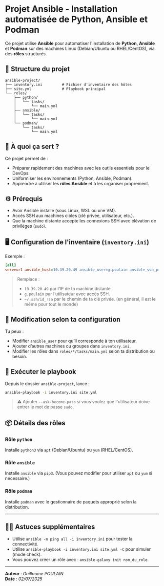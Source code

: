 # Projet Ansible - Installation automatisée de Python, Ansible et Podman

Ce projet utilise **Ansible** pour automatiser l'installation de **Python**, **Ansible** et **Podman** sur des machines Linux (Debian/Ubuntu ou RHEL/CentOS), via des **rôles** structurés.

## 📂 Structure du projet

```
ansible-project/
├── inventory.ini         # Fichier d'inventaire des hôtes
├── site.yml              # Playbook principal
└── roles/
    ├── python/
    │   └── tasks/
    │       └── main.yml
    ├── ansible/
    │   └── tasks/
    │       └── main.yml
    └── podman/
        └── tasks/
            └── main.yml
```

## 🧩 À quoi ça sert ?

Ce projet permet de :
- Préparer rapidement des machines avec les outils essentiels pour le DevOps.
- Uniformiser les environnements (Python, Ansible, Podman).
- Apprendre à utiliser les **rôles Ansible** et à les organiser proprement.

## ⚙️ Prérequis

- Avoir Ansible installé (sous Linux, WSL ou une VM).
- Accès SSH aux machines cibles (clé privée, utilisateur, etc.).
- Que la machine distante accepte les connexions SSH avec élévation de privilèges (`sudo`).

## 🖥️ Configuration de l'inventaire (`inventory.ini`)

Exemple :

```ini
[all]
serveur1 ansible_host=10.39.20.49 ansible_user=g.poulain ansible_ssh_private_key_file=~/.ssh/id_rsa
```

> Remplace :
> - `10.39.20.49` par l’IP de ta machine distante.
> - `g.poulain` par l’utilisateur avec accès SSH.
> - `~/.ssh/id_rsa` par le chemin de ta clé privée. (en général, il est le même pour tout le monde)

## 📝 Modification selon ta configuration

Tu peux :
- Modifier `ansible_user` pour qu’il corresponde à ton utilisateur.
- Ajouter d’autres machines ou groupes dans `inventory.ini`.
- Modifier les rôles dans `roles/*/tasks/main.yml` selon ta distribution ou besoin.

## 🚀 Exécuter le playbook

Depuis le dossier `ansible-project`, lance :

```bash
ansible-playbook -i inventory.ini site.yml
```

> ⚠️ Ajouter `--ask-become-pass` si vous voulez que l'utilisateur doive entrer le mot de passe `sudo`.

## 📦 Détails des rôles

### Rôle `python`
Installe `python3` via `apt` (Debian/Ubuntu) ou `yum` (RHEL/CentOS).

### Rôle `ansible`
Installe `ansible` via `pip3`. (Vous pouvez modifier pour utiliser `apt` ou `yum` si nécessaire.)

### Rôle `podman`
Installe `podman` avec le gestionnaire de paquets approprié selon la distribution.

---

## 👨‍💻 Astuces supplémentaires

- Utilise `ansible -m ping all -i inventory.ini` pour tester la connectivité.
- Utilise `ansible-playbook -i inventory.ini site.yml -C` pour simuler (mode check).
- Vous pouvez créer un rôle avec : `ansible-galaxy init nom_du_role`.

---

**Auteur** : *Guillaume POULAIN*  
**Date** : *02/07/2025*  
